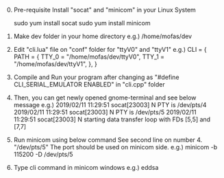 0. Pre-requisite
	Install "socat" and "minicom" in your Linux System
	
	sudo yum install socat
	sudo yum install minicom

1. Make dev folder in your home directory
	e.g.) /home/mofas/dev
	
2. Edit "cli.lua" file on "conf" folder for "ttyV0" and "ttyV1"
	e.g.) 
	CLI = {
		PATH = {
			TTY_0 = "/home/mofas/dev/ttyV0",
			TTY_1 = "/home/mofas/dev/ttyV1",
		},
	}
	
3. Compile and Run your program
	after changing as "#define CLI_SERIAL_EMULATOR ENABLED" in "cli.cpp" folder

4. Then, you can get newly opened gnome-terminal and see below message
	e.g.)
	2019/02/11 11:29:51 socat[23003] N PTY is /dev/pts/4
	2019/02/11 11:29:51 socat[23003] N PTY is /dev/pts/5
	2019/02/11 11:29:51 socat[23003] N starting data transfer loop with FDs [5,5] and [7,7]
	
5. Run minicom using below command
	See second line on number 4. "/dev/pts/5"
		The port should be used on minicom side.
	e.g.)
	minicom -b 115200 -D /dev/pts/5
	
6. Type cli command in minicom windows
	e.g.)
	eddsa

